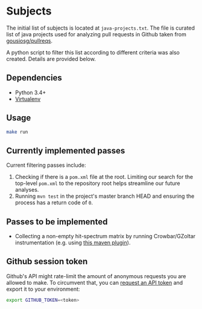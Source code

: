 # Subjects

The initial list of subjects is located at `java-projects.txt`. The file is curated list of java
projects used for analyzing pull requests in Github taken from
[gousiosg/pullreqs](https://github.com/gousiosg/pullreqs/blob/master/projects/java-projects.txt).

A python script to filter this list according to different criteria was also created. Details are
provided below.

## Dependencies

* Python 3.4+
* [Virtualenv](https://virtualenv.pypa.io/)

## Usage

```sh
make run
```

## Currently implemented passes

Current filtering passes include:

1. Checking if there is a `pom.xml` file at the root. Limiting our search for the top-level
`pom.xml` to the repository root helps streamline our future analyses.
1. Running `mvn test` in the project's master branch HEAD and ensuring the process has a return code
of `0`.

## Passes to be implemented

* Collecting a non-empty hit-spectrum matrix by running Crowbar/GZoltar instrumentation (e.g. using
[this maven plugin](https://github.com/aperez/aes-maven-plugin)).

## Github session token

Github's API might rate-limit the amount of anonymous requests you are allowed to make. To
circumvent that, you can [request an API
token](https://help.github.com/articles/creating-an-access-token-for-command-line-use/) and export
it to your environment:

```sh
export GITHUB_TOKEN=<token>
```
